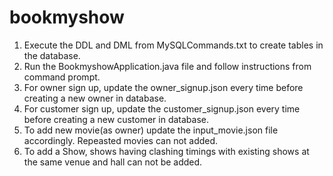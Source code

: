 # bookmyshow

1. Execute the DDL and DML from MySQLCommands.txt to create tables in the database.
2. Run the BookmyshowApplication.java file and follow instructions from command prompt.
3. For owner sign up, update the owner_signup.json every time before creating a new owner in database.
4. For customer sign up, update the customer_signup.json every time before creating a new customer in database.
5. To add new movie(as owner) update the input_movie.json file accordingly. Repeasted movies can not added.
6. To add a Show, shows having clashing timings with existing shows at the same venue and hall can not be added. 
